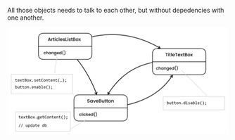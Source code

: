 All those objects needs to talk to each other, but without depedencies with one another.

![mediator uml](/images/mediator-problem.png?raw=true "mediator uml")